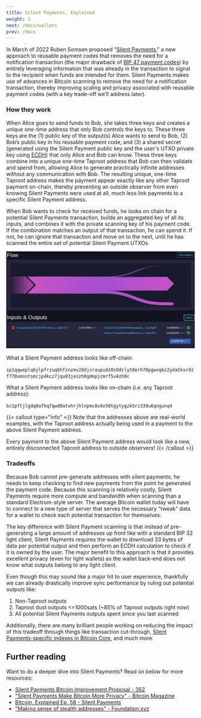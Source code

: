 ```yaml
---
title: Silent Payments, Explained
weight: 1
next: /docs/wallets
prev: /docs
---
```


In March of 2022 Ruben Somsen proposed “[Silent Payments](https://gist.github.com/RubenSomsen/c43b79517e7cb701ebf77eec6dbb46b8),” a new approach to reusable payment codes that removes the need for a notification transaction (the major drawback of [BIP 47 payment codes](/docs/comparing-proposals/bip47)) by entirely leveraging information that was already in the transaction to signal to the recipient when funds are intended for them. Silent Payments makes use of advances in Bitcoin scanning to remove the need for a notification transaction, thereby improving scaling and privacy associated with reusable payment codes (with a key trade-off we’ll address later).

### How they work

When Alice goes to send funds to Bob, she takes three keys and creates a unique one-time address that only Bob controls the keys to. These three keys are the (1) public key of the output(s) Alice wants to send to Bob, (2) Bob’s public key in his reusable payment code, and (3) a shared secret (generated using the Silent Payment public key and the user's UTXO private key using [ECDH](https://en.wikipedia.org/wiki/Elliptic-curve_Diffie%E2%80%93Hellman)) that only Alice and Bob can know. These three keys combine into a unique one-time Taproot address that Bob can then validate and spend from, allowing Alice to generate practically infinite addresses without any communication with Bob. The resulting unique, one-time Taproot address makes the payment appear exactly like any other Taproot payment on-chain, thereby preventing an outside observer from even knowing Silent Payments were used at all, much less link payments to a specific Silent Payment address.

When Bob wants to check for received funds, he looks on chain for a potential Silent Payments transaction, builds an aggregated key of all its inputs, and combines it with the private scanning key of his payment code. If the combination matches an output of that transaction, he can spend it. If not, he can ignore that transaction and move on to the next, until he has scanned the entire set of potential Silent Payment UTXOs.

![An example testnet Silent Payment transaction. Note that it looks like any other standard Taproot transaction](spexample.png)

What a Silent Payment address looks like off-chain:

`sp1qqweplq6ylpfrzuq6hfznzmv28djsraupudz0s0dclyt8erh70pgwxqkz2ydatksrdzf770umsntsmcjp4kcz7jqu03jeszh0gdmpjzmrf5u4zh0c`

What a Silent Payment address looks like on-chain (i.e. any Taproot address):

`bc1pftjlgdq0ufhq7qwd0atxhrjhlnpmc8v4x50tgytygzk5rz339u6qngunq4`

{{< callout type="info" >}}
  Note that the addresses above are real-world examples, with the Taproot address actually being used in a payment to the above Silent Payment address.

  Every payment to the above Silent Payment address would look like a new, entirely disconnected Taproot address to outside observers!
{{< /callout >}}

### Tradeoffs

Because Bob cannot pre-generate addresses with silent payments, he needs to keep checking to find new payments from the point he generated the payment code. Because this scanning is relatively costly, Silent Payments require more compute and bandwidth when scanning than a standard Electrum-style server. The average Bitcoin wallet today will have to connect to a new type of server that serves the necessary "tweak" data for a wallet to check each potential transaction for themselves.

The key difference with Silent Payment scanning is that instead of pre-generating a large amount of addresses up front like with a standard BIP 32 light client, Silent Payments requires the wallet to download 33 bytes of data per potential output and then perform an ECDH calculation to check if it is owned by the user. The major benefit to this approach is that it provides excellent privacy (even for light wallets) as the wallet back-end does not know what outputs belong to any light client.

Even though this may sound like a major hit to user experience, thankfully we can already drastically improve sync performance by ruling out potential outputs like:

1. Non-Taproot outputs
2. Taproot dust outputs <=1000sats (~85% of Taproot outputs right now)
3. All potential Silent Payments outputs spent since you last scanned

Additionally, there are many brilliant people working on reducing the impact of this tradeoff through things like transaction cut-through, [Silent Payments-specific indexes in Bitcoin Core](https://github.com/bitcoin/bitcoin/pull/28241#), and much more.

## Further reading

Want to do a deeper dive into Silent Payments? Read on below for more resources:

- [Silent Payments Bitcoin Improvement Proposal - 352](https://github.com/bitcoin/bips/blob/master/bip-0352.mediawiki)
- ["Silent Payments Make Bitcoin More Privacy" - Bitcoin Magazine](https://bitcoinmagazine.com/technical/silent-payments-make-bitcoin-more-private)
- [Bitcoin, Explained Ep. 58 - Silent Payments](https://www.youtube.com/watch?v=42PMLaz7Avk&t=20s)
- ["Making sense of stealth addresses" - Foundation.xyz](https://foundation.xyz/2023/02/making-sense-of-stealth-addresses/)
